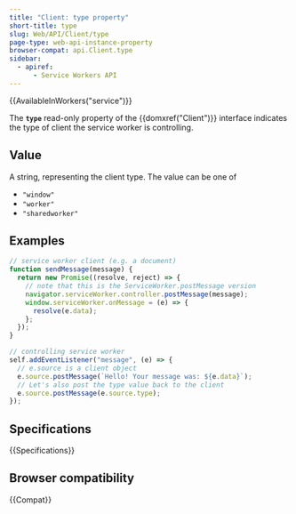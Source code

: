 ```yaml
---
title: "Client: type property"
short-title: type
slug: Web/API/Client/type
page-type: web-api-instance-property
browser-compat: api.Client.type
sidebar:
  - apiref:
      - Service Workers API
---
```


{{AvailableInWorkers("service")}}

The **`type`** read-only property of the {{domxref("Client")}}
interface indicates the type of client the service worker is controlling.

## Value

A string, representing the client type. The value can be one of

- `"window"`
- `"worker"`
- `"sharedworker"`

## Examples

```js
// service worker client (e.g. a document)
function sendMessage(message) {
  return new Promise((resolve, reject) => {
    // note that this is the ServiceWorker.postMessage version
    navigator.serviceWorker.controller.postMessage(message);
    window.serviceWorker.onMessage = (e) => {
      resolve(e.data);
    };
  });
}

// controlling service worker
self.addEventListener("message", (e) => {
  // e.source is a client object
  e.source.postMessage(`Hello! Your message was: ${e.data}`);
  // Let's also post the type value back to the client
  e.source.postMessage(e.source.type);
});
```

## Specifications

{{Specifications}}

## Browser compatibility

{{Compat}}
